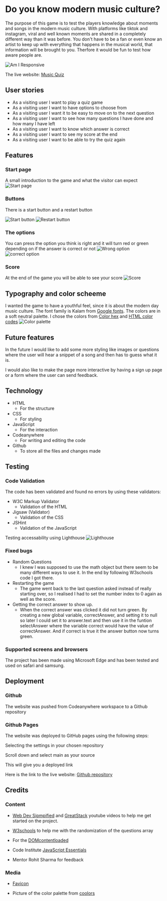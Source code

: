 # Do you know modern music culture?

The purpose of this game is to test the players knowledge about moments and songs in the modern music culture. With platforms like tiktok and instagram, viral and well known moments are shared in a completely different way than it was before. You don't have to be a fan or even know an artist to keep up with everything that happens in the musical world, that information will be brought to you. Therfore it would be fun to test how aware people are.

![Am I Responsive](screenshots/pp2_amIResponsive.png)

The live website: [Music Quiz](https://elingrahn.github.io/music-quiz/)

## User stories

* As a visiting user I want to play a quiz game
* As a visiting user I want to have options to choose from
* As a visiting user I want it to be easy to move on to the next question
* As a visiting user I want to see how many questions I have done and how many I have left
* As a visiting user I want to know which answer is correct
* As a visiting user I want to see my score at the end
* As a visiting user I want to be able to try the quiz again

## Features

### Start page

A small introduction to the game and what the visitor can expect
![Start page](screenshots/pp2_startPage.png)

### Buttons

There is a start button and a restart button

![Start button](screenshots/pp2_startBtn.png)
![Restart button](screenshots/pp2_restartBtn.png)

### The options

You can press the option you think is right and it will turn red or green depending on if the answer is correct or not
![Wrong option](screenshots/pp2_wrong.png)
![correct option](screenshots/pp2_right.png)

### Score

At the end of the game you will be able to see your score
![Score](screenshots/pp2_score.png)

## Typography and color scheeme

I wanted the game to have a youthful feel, since it is about the modern day music culture. The font family is Kalam from [Google fonts](https://fonts.google.com/).
The colors are in a soft neutral palette. I chose the colors from [Color hex](www.color-hex.com) and [HTML color codes](htmlcolorcodes.com)
![Color palette](screenshots/pp2_colorPalette.png)

## Future features

In the future I would like to add some more styling like images or questions where the user will hear a snippet of a song and then has to guess what it is.

I would also like to make the page more interactive by having a sign up page or a form where the user can send feedback.

## Technology

* HTML
  * For  the structure
* CSS
  * For styling
* JavaScript
  * For the interaction
* Codeanywhere
  * For writing and editing the code
* Github
  * To store all the files and changes made

## Testing

### Code Validation

The code has been validated and found no errors by using these validators:

* W3C Markup Validator
  * Validation of the HTML
* Jigsaw (Validator)
  * Validation of the CSS
* JSHint
  * Validation of the JavaScript

Testing accessability using Lighthouse
![Lighthouse](screenshots/pp2_accessability.png)

### Fixed bugs

* Random Questions
  * I knew I was supposed to use the math object but there seem to be many different ways to use it. In the end by following W3schools code I got there.
* Restarting the game
  * The game went back to the last question asked instead of really starting over, so I realised I had to set the number index to 0 again as well as the score.
* Getting the correct answer to show up.
  * When the correct answer was clicked it did not turn green. By creating a new global variable, correctAnswer, and setting it to null so later I could set it to answer.text and then use it in the funtion selectAnswer where the variable correct would have the value of correctAnswer. And if correct is true it the answer button now turns green.

### Supported screens and browsers

The project has been made using Microsoft Edge and has been tested and used on safari and samsung.

## Deployment

### Github

The website was pushed from Codeanywhere workspace to a Github repository

### Github Pages

The website was deployed to GitHub pages using the following steps:

Selecting the settings in your chosen repository

Scroll down and select main as your source

This will give you a deployed link

Here is the link to the live website: [Github repository](https://elingrahn.github.io/music-quiz/)

## Credits

### Content

* [Web Dev Sipmpified](https://www.youtube.com/watch?v=riDzcEQbX6k) and
[GreatStack](https://www.youtube.com/watch?v=PBcqGxrr9g8&t=863s) youtube videos to help me get started on the project.

* [W3schools](https://www.w3schools.com/) to help me with the randomization of the questions array

* For the [DOMcontentloaded](https://developer.mozilla.org/en-US/docs/Web/API/Document/DOMContentLoaded_event)

* Code Institute [JavaScript Essentials](https://codeinstitute.net/se/)

* Mentor Rohit Sharma for feedback

### Media

* [Favicon](https://favicon.io/emoji-favicons/musical-notes)

* Picture of the color palette from [coolors](https://coolors.co/ffd2c6-dbc1ac-fff4e6-f0f8ff-d1e3dd)
